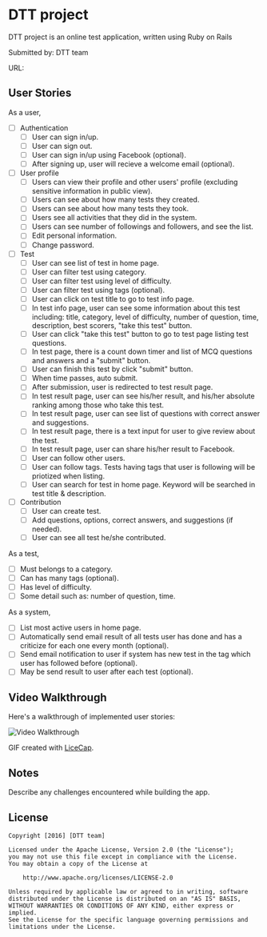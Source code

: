 # DTT project

DTT project is an online test application, written using Ruby on Rails

Submitted by: DTT team

URL: 

## User Stories

As a user,
* [ ] Authentication
  * [ ] User can sign in/up.
  * [ ] User can sign out.
  * [ ] User can sign in/up using Facebook (optional).
  * [ ] After signing up, user will recieve a welcome email (optional).
  
* [ ] User profile
  * [ ] Users can view their profile and other users' profile (excluding sensitive information in public view).
  * [ ] Users can see about how many tests they created.
  * [ ] Users can see about how many tests they took.
  * [ ] Users see all activities that they did in the system.
  * [ ] Users can see number of followings and followers, and see the list.
  * [ ] Edit personal information.
  * [ ] Change password.
  
* [ ] Test
  * [ ] User can see list of test in home page.
  * [ ] User can filter test using category.
  * [ ] User can filter test using level of difficulty.
  * [ ] User can filter test using tags (optional).
  * [ ] User can click on test title to go to test info page.
  * [ ] In test info page, user can see some information about this test including: title, category, level of difficulty, number of question, time, description, best scorers, "take this test" button.
  * [ ] User can click "take this test" button to go to test page listing test questions.
  * [ ] In test page, there is a count down timer and list of MCQ questions and answers and a "submit" button.
  * [ ] User can finish this test by click "submit" button.
  * [ ] When time passes, auto submit.
  * [ ] After submission, user is redirected to test result page.
  * [ ] In test result page, user can see his/her result, and his/her absolute ranking among those who take this test.
  * [ ] In test result page, user can see list of questions with correct answer and suggestions.
  * [ ] In test result page, there is a text input for user to give review about the test.
  * [ ] In test result page, user can share his/her result to Facebook.
  * [ ] User can follow other users.
  * [ ] User can follow tags. Tests having tags that user is following will be priotized when listing.
  * [ ] User can search for test in home page. Keyword will be searched in test title & description.
  
* [ ] Contribution
  * [ ] User can create test.
  * [ ] Add questions, options, correct answers, and suggestions (if needed).
  * [ ] User can see all test he/she contributed.

As a test,
* [ ] Must belongs to a category.
* [ ] Can has many tags (optional).
* [ ] Has level of difficulty.
* [ ] Some detail such as: number of question, time.

As a system,
* [ ] List most active users in home page.
* [ ] Automatically send email result of all tests user has done and has a criticize for each one every month (optional).
* [ ] Send email notification to user if system has new test in the tag which user has followed before (optional).
* [ ] May be send result to user after each test (optional).

## Video Walkthrough 

Here's a walkthrough of implemented user stories:

![Video Walkthrough](walkthrough.gif)

GIF created with [LiceCap](http://www.cockos.com/licecap/).

## Notes

Describe any challenges encountered while building the app.

## License

    Copyright [2016] [DTT team]

    Licensed under the Apache License, Version 2.0 (the "License");
    you may not use this file except in compliance with the License.
    You may obtain a copy of the License at

        http://www.apache.org/licenses/LICENSE-2.0

    Unless required by applicable law or agreed to in writing, software
    distributed under the License is distributed on an "AS IS" BASIS,
    WITHOUT WARRANTIES OR CONDITIONS OF ANY KIND, either express or implied.
    See the License for the specific language governing permissions and
    limitations under the License.
